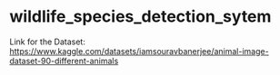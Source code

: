 # wildlife_species_detection_sytem


Link for the Dataset:
https://www.kaggle.com/datasets/iamsouravbanerjee/animal-image-dataset-90-different-animals
